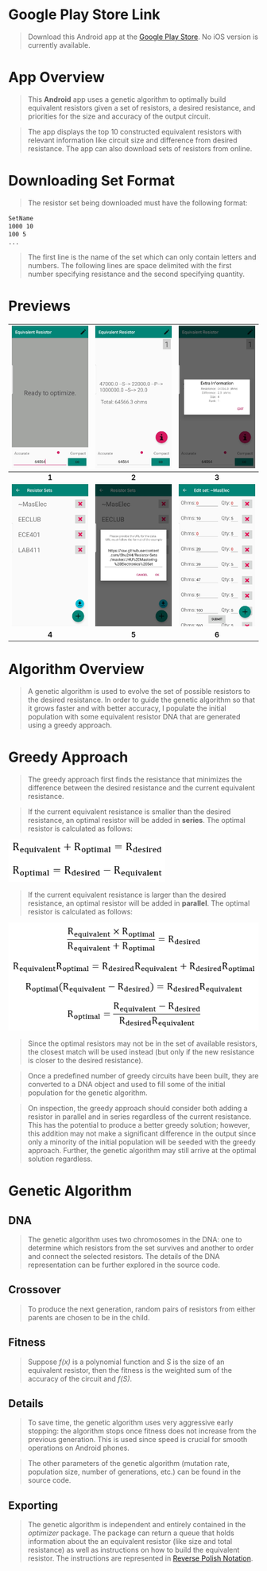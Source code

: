 # Google Play Store Link

> Download this Android app at the [Google Play Store](...). No iOS version is currently available. 

# App Overview

> This **Android** app uses a genetic algorithm to optimally build equivalent resistors given a set of resistors, a desired resistance, and priorities for the size and accuracy of the output circuit. 

> The app displays the top 10 constructed equivalent resistors with relevant information like circuit size and difference from desired resistance. The app can also download sets of resistors from online. 

# Downloading Set Format

> The resistor set being downloaded must have the following format:

```
SetName
1000 10
100 5
...
```

> The first line is the name of the set which can only contain letters and numbers. The following lines are space delimited with the first number specifying resistance and the second specifying quantity. 

# Previews

| <img src=".\images\App\1.jpg" style="zoom:30%;" /> | <img src=".\images\App\2.jpg" style="zoom:30%;" /> | <img src=".\images\App\3.jpg" style="zoom:30%;" /> |
| :------------------------------------------------: | :------------------------------------------------: | :------------------------------------------------: |
|                       **1**                        |                       **2**                        |                       **3**                        |
| <img src=".\images\App\4.jpg" style="zoom:30%;" /> | <img src=".\images\App\5.jpg" style="zoom:30%;" /> | <img src=".\images\App\6.jpg" style="zoom:30%;" /> |
|                       **4**                        |                       **5**                        |                       **6**                        |



# Algorithm Overview

> A genetic algorithm is used to evolve the set of possible resistors to the desired resistance. In order to guide the genetic algorithm so that it grows faster and with better accuracy, I populate the initial population with some equivalent resistor DNA that are generated using a greedy approach. 

# Greedy Approach

> The greedy approach first finds the resistance that minimizes the difference between the desired resistance and the current equivalent resistance. 

> If the current equivalent resistance is smaller than the desired resistance, an optimal resistor will be added in **series**. The optimal resistor is calculated as follows:

![series equation](./images/Equations/series_equation.png)

> If the current equivalent resistance is larger than the desired resistance, an optimal resistor will be added in **parallel**. The optimal resistor is calculated as follows:

![series equation](./images/Equations/parallel_equation.png)

> Since the optimal resistors may not be in the set of available resistors, the closest match will be used instead (but only if the new resistance is closer to the desired resistance).

> Once a predefined number of greedy circuits have been built, they are converted to a DNA object and used to fill some of the initial population for the genetic algorithm.

> On inspection, the greedy approach should consider both adding a resistor in parallel and in series regardless of the current resistance. This has the potential to produce a better greedy solution; however, this addition may not make a significant difference in the output since only a minority of the initial population will be seeded with the greedy approach. Further, the genetic algorithm may still arrive at the optimal solution regardless.    

# Genetic Algorithm

## DNA

> The genetic algorithm uses two chromosomes in the DNA: one to determine which resistors from the set survives and another to order and connect the selected resistors. The details of the DNA representation can be further explored in the source code.

## Crossover

> To produce the next generation, random pairs of resistors from either parents are chosen to be in the child. 

## Fitness

> Suppose *f(x)* is a polynomial function and *S* is the size of an equivalent resistor, then the fitness is the weighted sum of the accuracy of the circuit and *f(S)*.  

## Details

> To save time, the genetic algorithm uses very aggressive early stopping: the algorithm stops once fitness does not increase from the previous generation. This is used since speed is crucial for smooth operations on Android phones. 

> The other parameters of the genetic algorithm (mutation rate, population size, number of generations, etc.) can be found in the source code. 

## Exporting

> The genetic algorithm is independent and entirely contained in the *optimizer* package. The package can return a queue that holds information about the an equivalent resistor (like size and total resistance) as well as instructions on how to build the equivalent resistor. The instructions are represented in [Reverse Polish Notation](https://en.wikipedia.org/wiki/Reverse_Polish_notation ).